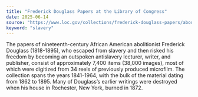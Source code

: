 ```yaml
---
title: "Frederick Douglass Papers at the Library of Congress"
date: 2025-06-14
source: "https://www.loc.gov/collections/frederick-douglass-papers/about-this-collection/"
keyword: "slavery"
---
```


The papers of nineteenth-century African American abolitionist Frederick Douglass (1818-1895), who escaped from slavery and then risked his freedom by becoming an outspoken antislavery lecturer, writer, and publisher, consist of approximately 7,400 items (38,000 images), most of which were digitized from 34 reels of previously produced microfilm. The collection spans the years 1841-1964, with the bulk of the material dating from 1862 to 1895. Many of Douglass&rsquo;s earlier writings were destroyed when his house in Rochester, New York, burned in 1872.

